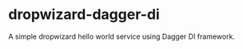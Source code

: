 dropwizard-dagger-di
====================

A simple dropwizard hello world service using Dagger DI framework.
